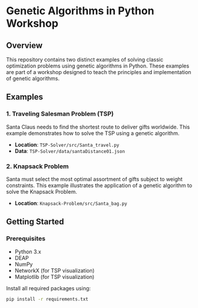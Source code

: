 # Genetic Algorithms in Python Workshop

## Overview
This repository contains two distinct examples of solving classic optimization problems using genetic algorithms in Python. These examples are part of a workshop designed to teach the principles and implementation of genetic algorithms.

## Examples

### 1. Traveling Salesman Problem (TSP)
Santa Claus needs to find the shortest route to deliver gifts worldwide. This example demonstrates how to solve the TSP using a genetic algorithm.

- **Location**: `TSP-Solver/src/Santa_travel.py`
- **Data**: `TSP-Solver/data/santaDistance01.json`

### 2. Knapsack Problem
Santa must select the most optimal assortment of gifts subject to weight constraints. This example illustrates the application of a genetic algorithm to solve the Knapsack Problem.

- **Location**: `Knapsack-Problem/src/Santa_bag.py`

## Getting Started

### Prerequisites
- Python 3.x
- DEAP
- NumPy
- NetworkX (for TSP visualization)
- Matplotlib (for TSP visualization)

Install all required packages using:

```bash
pip install -r requirements.txt
